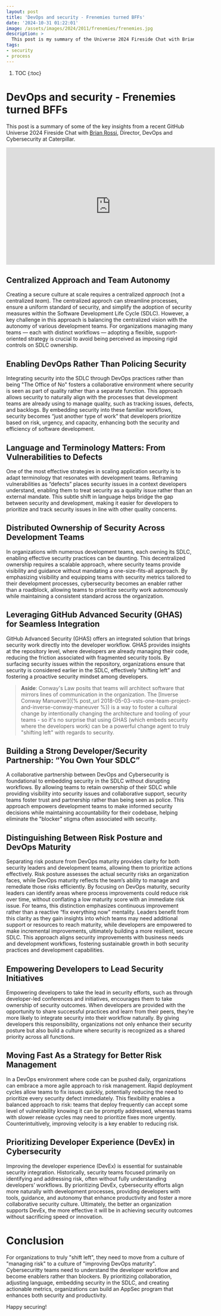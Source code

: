 ```yaml
---
layout: post
title: 'DevOps and security - Frenemies turned BFFs'
date: '2024-10-31 01:22:01'
image: /assets/images/2024/2011/frenemies/frenemies.jpg
description: >
  This post is my summary of the Universe 2024 Fireside Chat with Brian Rossi from Caterpillar Digital.
tags:
- security
- process
---
```


1. TOC
{:toc}

# DevOps and security - Frenemies turned BFFs

This post is a summary of some of the key insights from a recent GitHub Universe 2024 Fireside Chat with [Brian Rossi](https://www.linkedin.com/in/brian-rossi-61b840b/), Director, DevOps and Cybersecurity at Caterpillar.

<div style="text-align: center;">
  <iframe width="560" height="315" src="https://www.youtube.com/embed/yBlDDZhWGj4" frameborder="0" allow="accelerometer; autoplay; clipboard-write; encrypted-media; gyroscope; picture-in-picture" allowfullscreen></iframe>
</div>

## Centralized Approach and Team Autonomy

Creating a secure culture at scale requires a centralized _approach_ (not a centralized _team_). The centralized approch can streamline processes, ensure a uniform standard of security, and simplify the adoption of security measures within the Software Development Life Cycle (SDLC). However, a key challenge in this approach is balancing the centralized vision with the autonomy of various development teams. For organizations managing many teams — each with distinct workflows — adopting a flexible, support-oriented strategy is crucial to avoid being perceived as imposing rigid controls on SDLC ownership.

## Enabling DevOps Rather Than Policing Security

Integrating security into the SDLC through DevOps practices rather than being "The Office of No" fosters a collaborative environment where security is seen as part of quality rather than a separate function. This approach allows security to naturally align with the processes that development teams are already using to manage quality, such as tracking issues, defects, and backlogs. By embedding security into these familiar workflows, security becomes “just another type of work” that developers prioritize based on risk, urgency, and capacity, enhancing both the security and efficiency of software development.

## Language and Terminology Matters: From Vulnerabilities to Defects

One of the most effective strategies in scaling application security is to adapt terminology that resonates with development teams. Reframing vulnerabilities as “defects” places security issues in a context developers understand, enabling them to treat security as a quality issue rather than an external mandate. This subtle shift in language helps bridge the gap between security and development, making it easier for developers to prioritize and track security issues in line with other quality concerns.

## Distributed Ownership of Security Across Development Teams

In organizations with numerous development teams, each owning its SDLC, enabling effective security practices can be daunting. This decentralized ownership requires a scalable approach, where security teams provide visibility and guidance without mandating a one-size-fits-all approach. By emphasizing visibility and equipping teams with security metrics tailored to their development processes, cybersecurity becomes an enabler rather than a roadblock, allowing teams to prioritize security work autonomously while maintaining a consistent standard across the organization.

## Leveraging GitHub Advanced Security (GHAS) for Seamless Integration

GitHub Advanced Security (GHAS) offers an integrated solution that brings security work directly into the developer workflow. GHAS provides insights at the repository level, where developers are already managing their code, reducing the friction associated with fragmented security tools. By surfacing security issues within the repository, organizations ensure that security is considered earlier in the SDLC, effectively “shifting left” and fostering a proactive security mindset among developers.

> **Aside**: Conway's Law posits that teams will architect software that mirrors lines of communication in the organization. The [Inverse Conway Manuever]({% post_url 2018-05-03-vsts-one-team-project-and-inverse-conway-maneuver %}) is a way to foster a cultural change by intentionally changing the architecture and tooling of your teams - so it's no surprise that using GHAS (which embeds security where the developers work) can be a powerful change agent to truly "shifting left" with regards to security. 

## Building a Strong Developer/Security Partnership: “You Own Your SDLC”

A collaborative partnership between DevOps and Cybersecurity is foundational to embedding security in the SDLC without disrupting workflows. By allowing teams to retain ownership of their SDLC while providing visibility into security issues and collaborative support, security teams foster trust and partnership rather than being seen as police. This approach empowers development teams to make informed security decisions while maintaining accountability for their codebase, helping eliminate the "blocker" stigma often associated with security.

## Distinguishing Between Risk Posture and DevOps Maturity

Separating risk posture from DevOps maturity provides clarity for both security leaders and development teams, allowing them to prioritize actions effectively. Risk posture assesses the actual security risks an organization faces, while DevOps maturity reflects the team’s ability to manage and remediate those risks efficiently. By focusing on DevOps maturity, security leaders can identify areas where process improvements could reduce risk over time, without conflating a low maturity score with an immediate risk issue. For teams, this distinction emphasizes continuous improvement rather than a reactive “fix everything now” mentality. Leaders benefit from this clarity as they gain insights into which teams may need additional support or resources to reach maturity, while developers are empowered to make incremental improvements, ultimately building a more resilient, secure SDLC. This approach aligns security improvements with business needs and development workflows, fostering sustainable growth in both security practices and development capabilities.

## Empowering Developers to Lead Security Initiatives

Empowering developers to take the lead in security efforts, such as through developer-led conferences and initiatives, encourages them to take ownership of security outcomes. When developers are provided with the opportunity to share successful practices and learn from their peers, they’re more likely to integrate security into their workflow naturally. By giving developers this responsibility, organizations not only enhance their security posture but also build a culture where security is recognized as a shared priority across all functions.

## Moving Fast As a Strategy for Better Risk Management

In a DevOps environment where code can be pushed daily, organizations can embrace a more agile approach to risk management. Rapid deployment cycles allow teams to fix issues quickly, potentially reducing the need to prioritize every security defect immediately. This flexibility enables a balanced approach to risk: teams that deploy frequently can accept some level of vulnerability knowing it can be promptly addressed, whereas teams with slower release cycles may need to prioritize fixes more urgently. Counterintuitively, improving velocity is a key enabler to reducing risk.

## Prioritizing Developer Experience (DevEx) in Cybersecurity

Improving the developer experience (DevEx) is essential for sustainable security integration. Historically, security teams focused primarily on identifying and addressing risk, often without fully understanding developers’ workflows. By prioritizing DevEx, cybersecurity efforts align more naturally with development processes, providing developers with tools, guidance, and autonomy that enhance productivity and foster a more collaborative security culture. Ultimately, the better an organization supports DevEx, the more effective it will be in achieving security outcomes without sacrificing speed or innovation.

# Conclusion

For organizations to truly "shift left", they need to move from a culture of "managing risk" to a culture of "improving DevOps maturity". Cybersecuritty teams need to understand the developer workflow and become enablers rather than blockers. By prioritizing collaboration, adjusting language, embedding security in the SDLC, and creating actionable metrics, organizations can build an AppSec program that enhances both security and productivity.

Happy securing!